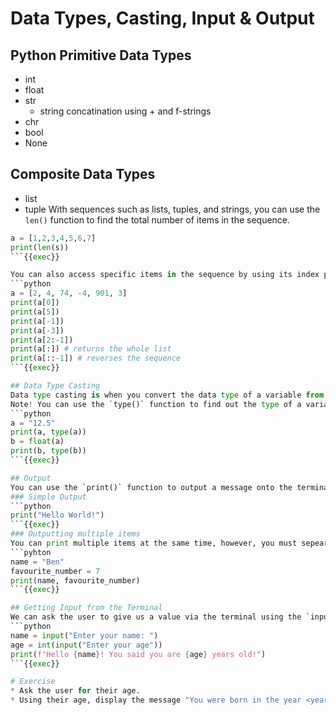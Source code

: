 # Data Types, Casting, Input & Output

## Python Primitive Data Types
* int
* float
* str
  * string concatination using + and f-strings
* chr
* bool
* None

## Composite Data Types
* list
* tuple
With sequences such as lists, tuples, and strings, you can use the `len()` function to find the total number of items in the sequence.
```python
a = [1,2,3,4,5,6,7]
print(len(s))
```{{exec}}

You can also access specific items in the sequence by using its index position.
```python
a = [2, 4, 74, -4, 901, 3]
print(a[0])
print(a[5])
print(a[-1])
print(a[-3])
print(a[2:-1])
print(a[:]) # returns the whole list
print(a[::-1]) # reverses the sequence
```{{exec}}

## Data Type Casting
Data type casting is when you convert the data type of a variable from one data type to another.
Note! You can use the `type()` function to find out the type of a variable.
```python
a = "12.5"
print(a, type(a))
b = float(a)
print(b, type(b))
```{{exec}}

## Output
You can use the `print()` function to output a message onto the terminal.
### Simple Output
```python
print("Hello World!")
```{{exec}}
### Outputting multiple items
You can print multiple items at the same time, however, you must sepearte them using a comma, especially if they are of other data types.
```pyhton
name = "Ben"
favourite_number = 7
print(name, favourite_number)
```{{exec}}

## Getting Input from the Terminal
We can ask the user to give us a value via the terminal using the `input()` function. Remember, when using the input function the data entered by the user will be treated as a string; and must be casted if you want to use it as another data type.
```python
name = input("Enter your name: ")
age = int(input("Enter your age"))
print(f"Hello {name}! You said you are {age} years old!")
```{{exec}}

# Exercise
* Ask the user for their age.
* Using their age, display the message "You were born in the year <year they were born>"